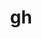 ---
title: "gh"
layout: cache
categories: [package, develop]
meta: {"compilers": ["none"], "num_specs": 44, "num_specs_by_stack": {"developer-tools-aarch64-linux-gnu": 15, "developer-tools-darwin": 14, "developer-tools-x86_64_v3-linux-gnu": 15, "root": 44}, "oss": ["centos7", "rhel8", "sequoia"], "platforms": ["darwin", "linux"], "stacks": ["developer-tools-aarch64-linux-gnu", "developer-tools-darwin", "developer-tools-x86_64_v3-linux-gnu", "root"], "targets": ["aarch64", "x86_64_v3"], "versions": ["2.69.0", "2.70.0", "2.72.0"]}
spec_details: [{"compiler": "none", "hash": "32pyeaq5ij57khmiiau5imqs6j335e4d", "os": "rhel8", "platform": "linux", "size": "-", "stacks": ["developer-tools-aarch64-linux-gnu", "root"], "target": "aarch64", "variants": ["build_system=go"], "versions": ["2.72.0"]}, {"compiler": "none", "hash": "3dmumdza3fd5bwhqg3mk3wbol3k4v6ii", "os": "centos7", "platform": "linux", "size": "-", "stacks": ["developer-tools-x86_64_v3-linux-gnu", "root"], "target": "x86_64_v3", "variants": ["build_system=go"], "versions": ["2.70.0"]}, {"compiler": "none", "hash": "4tq7qolxvcr3dr6kmlwfitlsicsupebf", "os": "sequoia", "platform": "darwin", "size": "-", "stacks": ["developer-tools-darwin", "root"], "target": "aarch64", "variants": ["build_system=go"], "versions": ["2.69.0"]}, {"compiler": "none", "hash": "52bnrv62kuc2jjrvhp6gz7csycam4ycz", "os": "sequoia", "platform": "darwin", "size": "-", "stacks": ["developer-tools-darwin", "root"], "target": "aarch64", "variants": ["build_system=go"], "versions": ["2.70.0"]}, {"compiler": "none", "hash": "5ba6eechcl6h63ter6dkzezdc744lxu4", "os": "sequoia", "platform": "darwin", "size": "-", "stacks": ["developer-tools-darwin", "root"], "target": "aarch64", "variants": ["build_system=go"], "versions": ["2.70.0"]}, {"compiler": "none", "hash": "5rxhs7izq3x2hyhmz2im5u5maznyti77", "os": "centos7", "platform": "linux", "size": "-", "stacks": ["developer-tools-x86_64_v3-linux-gnu", "root"], "target": "x86_64_v3", "variants": ["build_system=go"], "versions": ["2.72.0"]}, {"compiler": "none", "hash": "5tzrfhy77so6fr567qhdt4z7zmfzjixa", "os": "centos7", "platform": "linux", "size": "-", "stacks": ["developer-tools-x86_64_v3-linux-gnu", "root"], "target": "x86_64_v3", "variants": ["build_system=go"], "versions": ["2.70.0"]}, {"compiler": "none", "hash": "5w4hmsj7nljsw7vqt65oiabhzizanrw3", "os": "sequoia", "platform": "darwin", "size": "-", "stacks": ["developer-tools-darwin", "root"], "target": "aarch64", "variants": ["build_system=go"], "versions": ["2.69.0"]}, {"compiler": "none", "hash": "64d4goxnxqel2nhph3ty6ip3gi3qctna", "os": "rhel8", "platform": "linux", "size": "-", "stacks": ["developer-tools-aarch64-linux-gnu", "root"], "target": "aarch64", "variants": ["build_system=go"], "versions": ["2.70.0"]}, {"compiler": "none", "hash": "6fqukesyor7xwkeyedehzjepv2kzzqcl", "os": "rhel8", "platform": "linux", "size": "-", "stacks": ["developer-tools-aarch64-linux-gnu", "root"], "target": "aarch64", "variants": ["build_system=go"], "versions": ["2.70.0"]}, {"compiler": "none", "hash": "6ujy3pwsk4v2axpea4a4kbcbzj4qzm2c", "os": "rhel8", "platform": "linux", "size": "-", "stacks": ["developer-tools-aarch64-linux-gnu", "root"], "target": "aarch64", "variants": ["build_system=go"], "versions": ["2.69.0"]}, {"compiler": "none", "hash": "6v5y2433cpbv3rryfrmvsf6hvzdorxxb", "os": "sequoia", "platform": "darwin", "size": "-", "stacks": ["developer-tools-darwin", "root"], "target": "aarch64", "variants": ["build_system=go"], "versions": ["2.70.0"]}, {"compiler": "none", "hash": "6yxhqdgus7oftiqd2lwmkjlsw6ffn42t", "os": "centos7", "platform": "linux", "size": "-", "stacks": ["developer-tools-x86_64_v3-linux-gnu", "root"], "target": "x86_64_v3", "variants": ["build_system=go"], "versions": ["2.72.0"]}, {"compiler": "none", "hash": "7gtpw45w3tv226c6thg3u3izot4fdvzq", "os": "rhel8", "platform": "linux", "size": "-", "stacks": ["developer-tools-aarch64-linux-gnu", "root"], "target": "aarch64", "variants": ["build_system=go"], "versions": ["2.69.0"]}, {"compiler": "none", "hash": "7hkb5nf2ymekkqjydp4z5gggffn2czch", "os": "sequoia", "platform": "darwin", "size": "-", "stacks": ["developer-tools-darwin", "root"], "target": "aarch64", "variants": ["build_system=go"], "versions": ["2.72.0"]}, {"compiler": "none", "hash": "bgxi3hl3rmnqpwml5zbwxwbgh2mrlfmw", "os": "sequoia", "platform": "darwin", "size": "-", "stacks": ["developer-tools-darwin", "root"], "target": "aarch64", "variants": ["build_system=go"], "versions": ["2.72.0"]}, {"compiler": "none", "hash": "cbzkack6g76kjdwvqkvi67jgy4taxing", "os": "centos7", "platform": "linux", "size": "-", "stacks": ["developer-tools-x86_64_v3-linux-gnu", "root"], "target": "x86_64_v3", "variants": ["build_system=go"], "versions": ["2.69.0"]}, {"compiler": "none", "hash": "d6piz2qzjrxld3xg7oulfqmhpybuyw2o", "os": "rhel8", "platform": "linux", "size": "-", "stacks": ["developer-tools-aarch64-linux-gnu", "root"], "target": "aarch64", "variants": ["build_system=go"], "versions": ["2.70.0"]}, {"compiler": "none", "hash": "dbam3ve4kxbyotptmk5lrb2v7bhl4zsv", "os": "rhel8", "platform": "linux", "size": "-", "stacks": ["developer-tools-aarch64-linux-gnu", "root"], "target": "aarch64", "variants": ["build_system=go"], "versions": ["2.70.0"]}, {"compiler": "none", "hash": "dnhwvj6thwv4zrmozjvovhvjyoqheqxm", "os": "rhel8", "platform": "linux", "size": "-", "stacks": ["developer-tools-aarch64-linux-gnu", "root"], "target": "aarch64", "variants": ["build_system=go"], "versions": ["2.70.0"]}, {"compiler": "none", "hash": "ezyoogsrsqexc7laa6ctuhxqyrwumbos", "os": "centos7", "platform": "linux", "size": "-", "stacks": ["developer-tools-x86_64_v3-linux-gnu", "root"], "target": "x86_64_v3", "variants": ["build_system=go"], "versions": ["2.69.0"]}, {"compiler": "none", "hash": "fhbyl4zvl54ngtddq347gxqhbg57r2ad", "os": "sequoia", "platform": "darwin", "size": "-", "stacks": ["developer-tools-darwin", "root"], "target": "aarch64", "variants": ["build_system=go"], "versions": ["2.69.0"]}, {"compiler": "none", "hash": "fkpchz6q7r7hhwwtcjykb4zjzyc3w6hp", "os": "rhel8", "platform": "linux", "size": "-", "stacks": ["developer-tools-aarch64-linux-gnu", "root"], "target": "aarch64", "variants": ["build_system=go"], "versions": ["2.72.0"]}, {"compiler": "none", "hash": "ga6r5awmbtfvfznro3rhfbuplbipiqrq", "os": "sequoia", "platform": "darwin", "size": "-", "stacks": ["developer-tools-darwin", "root"], "target": "aarch64", "variants": ["build_system=go"], "versions": ["2.69.0"]}, {"compiler": "none", "hash": "gnamw4pufvcuzuv4g54tassmhb3lfxv4", "os": "sequoia", "platform": "darwin", "size": "-", "stacks": ["developer-tools-darwin", "root"], "target": "aarch64", "variants": ["build_system=go"], "versions": ["2.72.0"]}, {"compiler": "none", "hash": "hevqmfz6tmp4muozaiuu4al4rvhh4yiu", "os": "centos7", "platform": "linux", "size": "-", "stacks": ["developer-tools-x86_64_v3-linux-gnu", "root"], "target": "x86_64_v3", "variants": ["build_system=go"], "versions": ["2.70.0"]}, {"compiler": "none", "hash": "ibwabwp5lhjza4hxreyda7jobzifarun", "os": "rhel8", "platform": "linux", "size": "-", "stacks": ["developer-tools-aarch64-linux-gnu", "root"], "target": "aarch64", "variants": ["build_system=go"], "versions": ["2.70.0"]}, {"compiler": "none", "hash": "iksp3k57wa7u5suwjc62ilm2gwpazyr5", "os": "centos7", "platform": "linux", "size": "-", "stacks": ["developer-tools-x86_64_v3-linux-gnu", "root"], "target": "x86_64_v3", "variants": ["build_system=go"], "versions": ["2.69.0"]}, {"compiler": "none", "hash": "itsuvx33jqupfep2ikytoo4e36k77kmr", "os": "centos7", "platform": "linux", "size": "-", "stacks": ["developer-tools-x86_64_v3-linux-gnu", "root"], "target": "x86_64_v3", "variants": ["build_system=go"], "versions": ["2.70.0"]}, {"compiler": "none", "hash": "j4m6hhgdqke46v27ecgsbhiuclnu7glq", "os": "rhel8", "platform": "linux", "size": "-", "stacks": ["developer-tools-aarch64-linux-gnu", "root"], "target": "aarch64", "variants": ["build_system=go"], "versions": ["2.69.0"]}, {"compiler": "none", "hash": "jizz74rzvmbs5vqofz2xi56akq6xngin", "os": "rhel8", "platform": "linux", "size": "-", "stacks": ["developer-tools-aarch64-linux-gnu", "root"], "target": "aarch64", "variants": ["build_system=go"], "versions": ["2.72.0"]}, {"compiler": "none", "hash": "kj3mfbmayjqtex6znfdvwxhekttgfcoa", "os": "rhel8", "platform": "linux", "size": "-", "stacks": ["developer-tools-aarch64-linux-gnu", "root"], "target": "aarch64", "variants": ["build_system=go"], "versions": ["2.69.0"]}, {"compiler": "none", "hash": "kp5nawn6hejxnrrhcq7p54al7kwwkjzk", "os": "centos7", "platform": "linux", "size": "-", "stacks": ["developer-tools-x86_64_v3-linux-gnu", "root"], "target": "x86_64_v3", "variants": ["build_system=go"], "versions": ["2.70.0"]}, {"compiler": "none", "hash": "kzcsxifwk2jpx4jndxnl5j3oujzuxtzl", "os": "sequoia", "platform": "darwin", "size": "-", "stacks": ["developer-tools-darwin", "root"], "target": "aarch64", "variants": ["build_system=go"], "versions": ["2.72.0"]}, {"compiler": "none", "hash": "lfr474uottgqme3hiaftjylm3zposbcx", "os": "centos7", "platform": "linux", "size": "-", "stacks": ["developer-tools-x86_64_v3-linux-gnu", "root"], "target": "x86_64_v3", "variants": ["build_system=go"], "versions": ["2.70.0"]}, {"compiler": "none", "hash": "n2tgom4mthiy7uc64hs7hvglr3hwt5xj", "os": "rhel8", "platform": "linux", "size": "-", "stacks": ["developer-tools-aarch64-linux-gnu", "root"], "target": "aarch64", "variants": ["build_system=go"], "versions": ["2.70.0"]}, {"compiler": "none", "hash": "nfw2kstpqwvhfbcua4t2pqkmgqytge6i", "os": "rhel8", "platform": "linux", "size": "-", "stacks": ["developer-tools-aarch64-linux-gnu", "root"], "target": "aarch64", "variants": ["build_system=go"], "versions": ["2.72.0"]}, {"compiler": "none", "hash": "qkiooake2nifk3lb45qizeah553e5dha", "os": "centos7", "platform": "linux", "size": "-", "stacks": ["developer-tools-x86_64_v3-linux-gnu", "root"], "target": "x86_64_v3", "variants": ["build_system=go"], "versions": ["2.69.0"]}, {"compiler": "none", "hash": "r3q2mdlsh2unv3y2bjabnytjviykceld", "os": "centos7", "platform": "linux", "size": "-", "stacks": ["developer-tools-x86_64_v3-linux-gnu", "root"], "target": "x86_64_v3", "variants": ["build_system=go"], "versions": ["2.72.0"]}, {"compiler": "none", "hash": "s6y25kzigc5wfwmn6mwaufygt2s37n2i", "os": "sequoia", "platform": "darwin", "size": "-", "stacks": ["developer-tools-darwin", "root"], "target": "aarch64", "variants": ["build_system=go"], "versions": ["2.70.0"]}, {"compiler": "none", "hash": "sa37tr2hh36ncddyia2ogatw6ohg546x", "os": "sequoia", "platform": "darwin", "size": "-", "stacks": ["developer-tools-darwin", "root"], "target": "aarch64", "variants": ["build_system=go"], "versions": ["2.70.0"]}, {"compiler": "none", "hash": "sah33h4hitzzkip2oipfaejs4yvqxuik", "os": "sequoia", "platform": "darwin", "size": "-", "stacks": ["developer-tools-darwin", "root"], "target": "aarch64", "variants": ["build_system=go"], "versions": ["2.70.0"]}, {"compiler": "none", "hash": "ti76xllp5hjl7xvphvptvoz4laubbggc", "os": "centos7", "platform": "linux", "size": "-", "stacks": ["developer-tools-x86_64_v3-linux-gnu", "root"], "target": "x86_64_v3", "variants": ["build_system=go"], "versions": ["2.70.0"]}, {"compiler": "none", "hash": "vosyigyhe36j7tm433fzsyvry5qzzx2g", "os": "centos7", "platform": "linux", "size": "-", "stacks": ["developer-tools-x86_64_v3-linux-gnu", "root"], "target": "x86_64_v3", "variants": ["build_system=go"], "versions": ["2.72.0"]}]
---